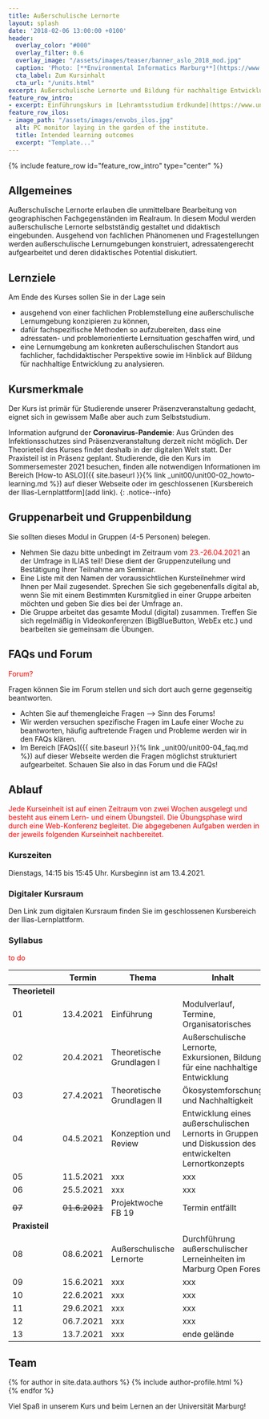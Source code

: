 ```yaml
---
title: Außerschulische Lernorte
layout: splash
date: '2018-02-06 13:00:00 +0100'
header:
  overlay_color: "#000"
  overlay_filter: 0.6
  overlay_image: "/assets/images/teaser/banner_aslo_2018_mod.jpg"
  caption: 'Photo: [**Environmental Informatics Marburg**](https://www.flickr.com/environmentalinformatics-marburg/)'
  cta_label: Zum Kursinhalt
  cta_url: "/units.html"
excerpt: Außerschulische Lernorte und Bildung für nachhaltige Entwicklung im Geographieunterricht
feature_row_intro:
- excerpt: Einführungskurs im [Lehramtsstudium Erdkunde](https://www.uni-marburg.de/de/fb19/studium/studiengaenge/erdkunde-lehramt-gymnasium/herzlich-willkommen-beim-bachelor-geographie) an der Philipps Universität Marburg
feature_row_ilos:
- image_path: "/assets/images/envobs_ilos.jpg"
  alt: PC monitor laying in the garden of the institute.
  title: Intended learning outcomes
  excerpt: "Template..."
---
```


{% include feature_row id="feature_row_intro" type="center" %}


## Allgemeines 
Außerschulische Lernorte erlauben die unmittelbare Bearbeitung von geographischen Fachgegenständen im Realraum. In diesem Modul werden außerschulische Lernorte selbstständig gestaltet und didaktisch eingebunden. Ausgehend von fachlichen Phänomenen und Fragestellungen werden außerschulische Lernumgebungen konstruiert, adressatengerecht aufgearbeitet und deren didaktisches Potential diskutiert.

## Lernziele
Am Ende des Kurses sollen Sie in der Lage sein
* ausgehend von einer fachlichen Problemstellung eine außerschulische Lernumgebung konzipieren zu können,
* dafür fachspezifische Methoden so aufzubereiten, dass eine adressaten- und problemorientierte Lernsituation geschaffen wird, und
* eine Lernumgebung am konkreten außerschulischen Standort aus fachlicher, fachdidaktischer Perspektive sowie im Hinblick auf Bildung für nachhaltige Entwicklung zu analysieren.



## Kursmerkmale
Der Kurs ist primär für Studierende unserer Präsenzveranstaltung gedacht, eignet sich in gewissem Maße aber auch zum Selbststudium.

Information aufgrund der **Coronavirus-Pandemie**: Aus Gründen des Infektionsschutzes sind Präsenzveranstaltung derzeit nicht möglich. Der Theorieteil des Kurses findet deshalb in der digitalen Welt statt. Der Praxisteil ist in Präsenz geplant. Studierende, die den Kurs im Sommersemester 2021 besuchen, finden alle notwendigen Informationen im Bereich [How-to ASLO]({{ site.baseurl }}{% link _unit00/unit00-02_howto-learning.md %}) auf dieser Webseite oder im geschlossenen [Kursbereich der Ilias-Lernplattform](add link).
{: .notice--info}


## Gruppenarbeit und Gruppenbildung
Sie sollten dieses Modul in Gruppen (4-5 Personen) belegen. 

* Nehmen Sie dazu bitte unbedingt im Zeitraum vom <span style="color:red"> 23.-26.04.2021 </span> an der Umfrage in ILIAS teil! 
Diese dient der Gruppenzuteilung und Bestätigung Ihrer Teilnahme am Seminar.
* Eine Liste mit den Namen der voraussichtlichen Kursteilnehmer wird Ihnen per Mail zugesendet. Sprechen Sie sich gegebenenfalls digital ab, wenn Sie mit einem Bestimmten Kursmitglied in einer Gruppe arbeiten möchten und geben Sie dies bei der Umfrage an.
* Die Gruppe arbeitet das gesamte Modul (digital) zusammen. 
Treffen Sie sich regelmäßig in Videokonferenzen (BigBlueButton, WebEx etc.) und bearbeiten sie gemeinsam die Übungen.


## FAQs und Forum
<span style="color:red"> Forum? </span>

Fragen können Sie im Forum stellen und sich dort auch gerne gegenseitig beantworten.

* Achten Sie auf themengleiche Fragen --> Sinn des Forums!
* Wir werden versuchen spezifische Fragen im Laufe einer Woche zu beantworten, häufig auftretende Fragen und Probleme werden wir in den FAQs klären. 
* Im Bereich [FAQs]({{ site.baseurl }}{% link _unit00/unit00-04_faq.md %}) auf dieser Webseite werden die Fragen möglichst strukturiert aufgearbeitet. Schauen Sie also in das Forum und die FAQs!



## Ablauf

<span style="color:red"> 
Jede Kurseinheit ist auf einen Zeitraum von zwei Wochen ausgelegt und besteht aus einem Lern- und einem Übungsteil. Die Übungsphase wird durch eine Web-Konferenz begleitet. Die abgegebenen Aufgaben werden in der jeweils folgenden Kurseinheit nachbereitet.
</span> 

### Kurszeiten
Dienstags, 14:15 bis 15:45 Uhr. Kursbeginn ist am 13.4.2021.

### Digitaler Kursraum
Den Link zum digitalen Kursraum finden Sie im geschlossenen Kursbereich der Ilias-Lernplattform. 


### Syllabus

<span style="color:red"> to do </span>

|    | Termin | Thema | Inhalt  | 
|----|--------|-------|---------|
|**Theorieteil**  ||||
| 01 | 13.4.2021  | Einführung                 | Modulverlauf, Termine, Organisatorisches  | 
| 02 | 20.4.2021  | Theoretische Grundlagen I  | Außerschulische Lernorte, Exkursionen, Bildung für eine nachhaltige Entwicklung     | 
| 03 | 27.4.2021  | Theoretische Grundlagen II | Ökosystemforschung und Nachhaltigkeit | 
| 04 | 04.5.2021  | Konzeption und Review      | Entwicklung eines außerschulischen Lernorts in Gruppen und Diskussion des entwickelten Lernortkonzepts | 
| 05 | 11.5.2021  | xxx          | xxx | 
| 06 | 25.5.2021  | xxx          | xxx | 
| ~~07~~ | ~~01.6.2021~~  | Projektwoche FB 19 | Termin entfällt | 
| **Praxisteil**  ||||
| 08 | 08.6.2021  | Außerschulische Lernorte   | Durchführung außerschulischer Lerneinheiten im Marburg Open Forest | 
| 09 | 15.6.2021  | xxx          | xxx | 
| 10 | 22.6.2021  | xxx          | xxx | 
| 11 | 29.6.2021  | xxx          | xxx | 
| 12 | 06.7.2021  | xxx          | xxx | 
| 13 | 13.7.2021  | xxx          | ende gelände | 


## Team
{% for author in site.data.authors %} 
  {% include author-profile.html %}
 <br /> 
{% endfor %}


Viel Spaß in unserem Kurs und beim Lernen an der Universität Marburg!
